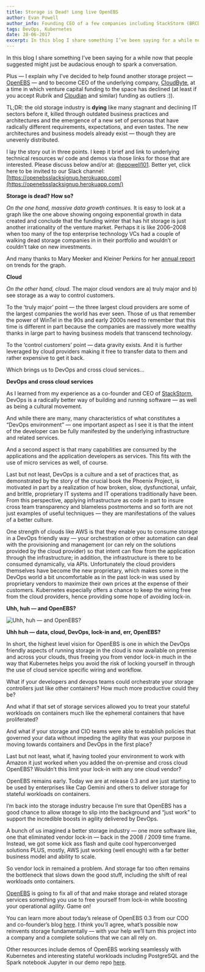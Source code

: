 ```yaml
---
title: Storage is Dead! Long live OpenEBS
author: Evan Powell
author_info: Founding CEO of a few companies including StackStorm (BRCD) and Nexenta — and CEO & Chairman of OpenEBS/MayaData. ML and DevOps and Python, oh my!
tags: DevOps, Kubernetes
date: 28-06-2017
excerpt: In this blog I share something I’ve been saying for a while now that people suggested might just be audacious enough to spark a conversation.
---
```


In this blog I share something I’ve been saying for a while now that people suggested might just be audacious enough to spark a conversation.

Plus — I explain why I’ve decided to help found another storage project — [OpenEBS](http://www.openebs.io/) — and to become CEO of the underlying company, [CloudByte](http://www.cloudbyte.com/), at a time in which venture capital funding to the space has declined (at least if you accept Rubrik and [Cloudian](https://cloudian.com/) and similar) funding as outliers :)).

TL;DR: the old storage industry is ****dying**** like many stagnant and declining IT sectors before it, killed through outdated business practices and architectures and the emergence of a new set of personas that have radically different requirements, expectations, and even tastes. The new architectures and business models already exist — though they are unevenly distributed.

I lay the story out in three points. I keep it brief and link to underlying technical resources w/ code and demos via those links for those that are interested. Please discuss below and/or at: [@epowell101](http://twitter.com/epowell101). Better yet, click here to be invited to our Slack channel: [https://openebsslacksignup.herokuapp.com](https://openebsslacksignup.herokuapp.com/)

****Storage is dead? How so?****

*On the one hand, massive data growth continues.* It is easy to look at a graph like the one above showing ongoing exponential growth in data created and conclude that the funding winter that has hit storage is just another irrationality of the venture market. Perhaps it is like 2006–2008 when too many of the top enterprise technology VCs had a couple of walking dead storage companies in in their portfolio and wouldn’t or couldn’t take on new investments.

And many thanks to Mary Meeker and Kleiner Perkins for her [annual report](http://www.kpcb.com/internet-trends) on trends for the graph.

****Cloud****

*On the other hand, cloud.* The major cloud vendors are a) truly major and b) see storage as a way to control customers.

To the ‘truly major’ point — the three largest cloud providers are some of the largest companies the world has ever seen. Those of us that remember the power of WinTel in the 90s and early 2000s need to remember that this time is different in part because the companies are massively more wealthy thanks in large part to having business models that transcend technology.

To the ‘control customers’ point — data gravity exists. And it is further leveraged by cloud providers making it free to transfer data to them and rather expensive to get it back.

Which brings us to DevOps and cross cloud services…

****DevOps and cross cloud services****

As I learned from my experience as a co-founder and CEO of [StackStorm](https://github.com/StackStorm/st2), DevOps is a radically better way of building and running software — as well as being a cultural movement.

And while there are many, many characteristics of what constitutes a “DevOps environment” — one important aspect as I see it is that the intent of the developer can be fully manifested by the underlying infrastructure and related services.

And a second aspect is that many capabilities are consumed by the applications and the application developers as services. This fits with the use of micro services as well, of course.

Last but not least, DevOps is a culture and a set of practices that, as demonstrated by the story of the crucial book the Phoenix Project, is motivated in part by a realization of how broken, slow, dysfunctional, unfair, and brittle, proprietary IT systems and IT operations traditionally have been. From this perspective, applying infrastructure as code in part to insure cross team transparency and blameless postmortems and so forth are not just examples of useful techniques — they are manifestations of the values of a better culture.

One strength of clouds like AWS is that they enable you to consume storage in a DevOps friendly way — your orchestration or other automation can deal with the provisioning and management (or can rely on the solutions provided by the cloud provider) so that intent can flow from the application through the infrastructure; in addition, the infrastructure is there to be consumed dynamically, via APIs. Unfortunately the cloud providers themselves have become the new proprietary, which makes some in the DevOps world a bit uncomfortable as in the past lock-in was used by proprietary vendors to maximize their own prices at the expense of their customers. Kubernetes especially offers a chance to keep the wiring free from the cloud providers, hence providing some hope of avoiding lock-in.

****Uhh, huh — and OpenEBS?****

![Uhh, huh — and OpenEBS?](/images/blog/uhh-huh-openebs.png)

**Uhh huh — data, cloud, DevOps, lock-in and, err, OpenEBS?**

In short, the highest level vision for OpenEBS is one in which the DevOps friendly aspects of running storage in the cloud is now available on premise and across your clouds, thus freeing you from vendor lock-in much in the way that Kubernetes helps you avoid the risk of locking yourself in through the use of cloud service specific wiring and workflow.

What if your developers and devops teams could orchestrate your storage controllers just like other containers? How much more productive could they be?

And what if that set of storage services allowed you to treat your stateful workloads on containers much like the ephemeral containers that have proliferated?

And what if your storage and CIO teams were able to establish policies that governed your data without impeding the agility that was your purpose in moving towards containers and DevOps in the first place?

Last but not least, what if, having tooled your environment to work with Amazon it just worked when you added the on-premise and cross cloud OpenEBS? Wouldn’t this limit your lock-in with any one cloud vendor?

OpenEBS remains early. Today we are at release 0.3 and are just starting to be used by enterprises like Cap Gemini and others to deliver storage for stateful workloads on containers.

I’m back into the storage industry because I’m sure that OpenEBS has a good chance to allow storage to slip into the background and “just work” to support the incredible boosts in agility delivered by DevOps.

A bunch of us imagined a better storage industry — one more software like, one that eliminated vendor lock-in — back in the 2008 / 2009 time frame. Instead, we got some kick ass flash and quite cool hyperconverged solutions PLUS, mostly, AWS just working (well enough) with a far better business model and ability to scale.

So vendor lock in remained a problem. And storage far too often remains the bottleneck that slows down the good stuff, including the shift of real workloads onto containers.

[OpenEBS](http://www.openebs.io/) is going to fix all of that and make storage and related storage services something you use to free yourself from lock-in while boosting your operational agility. Game on!

You can learn more about today’s release of OpenEBS 0.3 from our COO and co-founder’s blog [here](https://blog.openebs.io/@uma_mukkara). I think you’ll agree, what’s possible now reinvents storage fundamentally — with your help we’ll turn this project into a company and a complete solutions that we can all rely on.

Other resources include demos of OpenEBS working seamlessly with Kubernetes and interesting stateful workloads including PostgreSQL and the Spark notebook Jupyter in our demo repo [here](https://github.com/openebs/openebs/tree/master/k8s/demo/crunchy-postgres).
